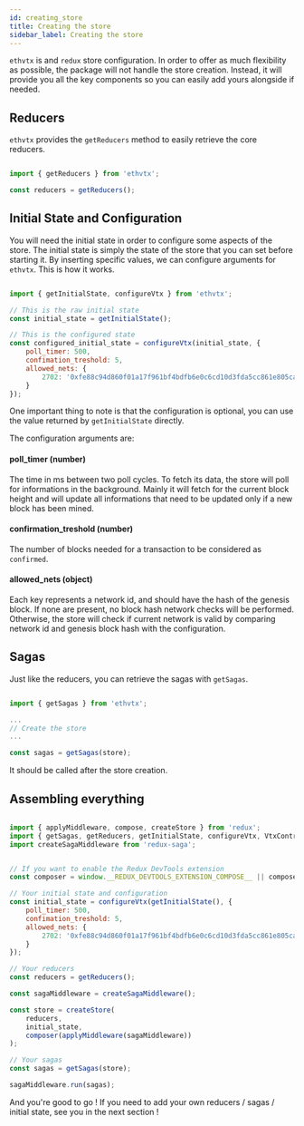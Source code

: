 ```yaml
---
id: creating_store
title: Creating the store
sidebar_label: Creating the store
---
```


`ethvtx` is and `redux` store configuration. In order to offer as much flexibility as possible, the package will not handle the store creation. Instead, it will provide you all the key components so you can easily add yours alongside if needed.

## Reducers

`ethvtx` provides the `getReducers` method to easily retrieve the core reducers.

```jsx

import { getReducers } from 'ethvtx';

const reducers = getReducers();

```

## Initial State and Configuration

You will need the initial state in order to configure some aspects of the store. The initial state is simply the state of the store that you can set before starting it. By inserting specific values, we can configure arguments for `ethvtx`. This is how it works.

```jsx

import { getInitialState, configureVtx } from 'ethvtx';

// This is the raw initial state
const initial_state = getInitialState();

// This is the configured state
const configured_initial_state = configureVtx(initial_state, {
    poll_timer: 500,
    confimation_treshold: 5,
    allowed_nets: {
        2702: '0xfe88c94d860f01a17f961bf4bdfb6e0c6cd10d3fda5cc861e805ca1240c58553'
    }
});

```

One important thing to note is that the configuration is optional, you can use the value returned by `getInitialState` directly.

The configuration arguments are:

#### poll_timer (number)

The time in ms between two poll cycles. To fetch its data, the store will poll for informations in the background. Mainly it will fetch for the current block height and will update all informations that need to be updated only if a new block has been mined.

#### confirmation_treshold (number)

The number of blocks needed for a transaction to be considered as `confirmed`.

#### allowed_nets (object)

Each key represents a network id, and should have the hash of the genesis block. If none are present, no block hash network checks will be performed. Otherwise, the store will check if current network is valid by comparing network id and genesis block hash with the configuration.


## Sagas

Just like the reducers, you can retrieve the sagas with `getSagas`.

```jsx

import { getSagas } from 'ethvtx';

...
// Create the store
...

const sagas = getSagas(store);

```

It should be called after the store creation.

## Assembling everything

```jsx

import { applyMiddleware, compose, createStore } from 'redux';
import { getSagas, getReducers, getInitialState, configureVtx, VtxContract } from 'ethvtx';
import createSagaMiddleware from 'redux-saga';


// If you want to enable the Redux DevTools extension
const composer = window.__REDUX_DEVTOOLS_EXTENSION_COMPOSE__ || compose;

// Your initial state and configuration
const initial_state = configureVtx(getInitialState(), {
    poll_timer: 500,
    confimation_treshold: 5,
    allowed_nets: {
        2702: '0xfe88c94d860f01a17f961bf4bdfb6e0c6cd10d3fda5cc861e805ca1240c58553'
    }
});

// Your reducers
const reducers = getReducers();

const sagaMiddleware = createSagaMiddleware();

const store = createStore(
    reducers,
    initial_state,
    composer(applyMiddleware(sagaMiddleware))
);

// Your sagas
const sagas = getSagas(store);

sagaMiddleware.run(sagas);

```

And you're good to go ! If you need to add your own reducers / sagas / initial state, see you in the next section !
